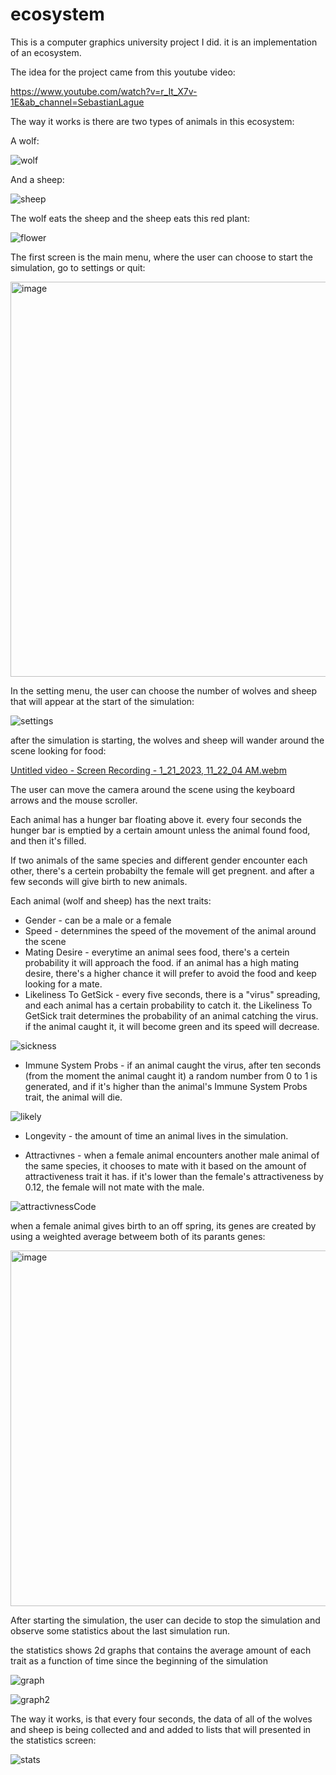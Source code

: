 
# ecosystem

This is a computer graphics university project I did. it is an implementation of an ecosystem.

The idea for the project came from this youtube video:

https://www.youtube.com/watch?v=r_It_X7v-1E&ab_channel=SebastianLague


The way it works is there are two types of animals in this ecosystem:

A wolf:

![wolf](https://user-images.githubusercontent.com/73134488/213860184-ca9ae90b-6956-4dac-af51-399b4da0a448.jpg)

And a sheep:

![sheep](https://user-images.githubusercontent.com/73134488/213860225-639b257a-3113-4ea4-9b72-9218a9eee8ab.jpg)

The wolf eats the sheep and the sheep eats this red plant:

![flower](https://user-images.githubusercontent.com/73134488/213860288-7ecccc2f-2344-400b-b58e-b95af7fc9679.jpg)

The first screen is the main menu, where the user can choose to start the simulation, go to settings or quit:

<img width="632" alt="image" src="https://user-images.githubusercontent.com/73134488/213860485-874f3982-fd18-48f9-8354-d14db13e285e.png">

In the setting menu, the user can choose the number of wolves and sheep that will appear at the start of the simulation:

![settings](https://user-images.githubusercontent.com/73134488/213860527-c8f10104-8372-45bb-9618-bbb879cda3bb.jpg)

after the simulation is starting, the wolves and sheep will wander around the scene looking for food:

[Untitled video - Screen Recording - 1_21_2023, 11_22_04 AM.webm](https://user-images.githubusercontent.com/73134488/213860728-694a697d-b82f-474a-9fcf-49de48cc845e.webm)

The user can move the camera around the scene using the keyboard arrows and the mouse scroller. 

Each animal has a hunger bar floating above it. every four seconds the hunger bar is emptied by a certain amount unless the animal found food, and then it's filled.

If two animals of the same species and different gender encounter each other, there's a certein probabilty the female will get pregnent. and after a few seconds will give birth to new animals.

Each animal (wolf and sheep) has the next traits:
* Gender - can be a male or a female
* Speed - deternmines the speed of the movement of the animal around the scene
* Mating Desire - everytime an animal sees food, there's a certein probability it will approach the food. if an animal has a high mating desire, there's a higher chance it will prefer to avoid the food and keep looking for a mate.
* Likeliness To GetSick - every five seconds, there is a "virus" spreading, and each animal has a certain probability to catch it. the Likeliness To GetSick trait determines the probability of an animal catching the virus. if the animal caught it, it will become green and its speed will decrease.

![sickness](https://user-images.githubusercontent.com/73134488/213861522-a68d9bb8-f54e-4355-92d2-8e035d30dcec.jpg)

* Immune System Probs -  if an animal caught the virus, after ten seconds (from the moment the animal caught it) a random number from 0 to 1 is generated, and if it's higher than the animal's Immune System Probs trait, the animal will die.

![likely](https://user-images.githubusercontent.com/73134488/213861565-0d30f9ce-2ff6-49c5-8682-27a0585ba2e8.jpg)

* Longevity - the amount of time an animal lives in the simulation.

* Attractivnes - when a female animal encounters another male animal of the same species, it chooses to mate with it based on the amount of attractiveness trait it has. if it's lower than the female's attractiveness by 0.12, the female will not mate with the male. 

![attractivnessCode](https://user-images.githubusercontent.com/73134488/213861456-e37116fe-ef5d-450b-a861-0ff5f2bf9ad8.jpg)

when a female animal gives birth to an off spring, its genes are created by using a weighted average betweem both of its parants genes:

<img width="569" alt="image" src="https://user-images.githubusercontent.com/73134488/213874516-84fd03fd-c91c-4333-b6b2-9d15c85eb4e7.png">


After starting the simulation, the user can decide to stop the simulation and observe some statistics about the last simulation run.

the statistics shows 2d graphs that contains the average amount of each trait as a function of time since the beginning of the simulation

![graph](https://user-images.githubusercontent.com/73134488/213873860-b025a921-60e3-4e02-9089-a7e70d181444.jpg)

![graph2](https://user-images.githubusercontent.com/73134488/213873861-22adce8e-35c0-4a06-8820-2c34890f409b.jpg)

The way it works, is that every four seconds, the data of all of the wolves and sheep is being collected and and added to lists that will presented in the statistics screen:

![stats](https://user-images.githubusercontent.com/73134488/213874004-9db7cdd1-805c-44b8-8750-edac3868333a.jpg)


